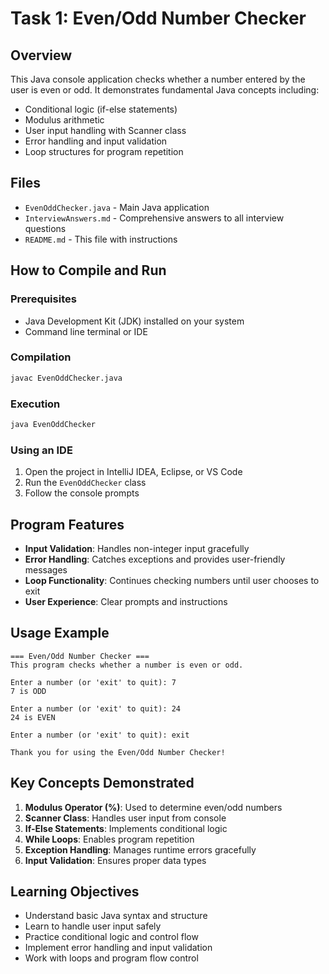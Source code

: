 # Task 1: Even/Odd Number Checker

## Overview
This Java console application checks whether a number entered by the user is even or odd. It demonstrates fundamental Java concepts including:
- Conditional logic (if-else statements)
- Modulus arithmetic
- User input handling with Scanner class
- Error handling and input validation
- Loop structures for program repetition

## Files
- `EvenOddChecker.java` - Main Java application
- `InterviewAnswers.md` - Comprehensive answers to all interview questions
- `README.md` - This file with instructions

## How to Compile and Run

### Prerequisites
- Java Development Kit (JDK) installed on your system
- Command line terminal or IDE

### Compilation
```bash
javac EvenOddChecker.java
```

### Execution
```bash
java EvenOddChecker
```

### Using an IDE
1. Open the project in IntelliJ IDEA, Eclipse, or VS Code
2. Run the `EvenOddChecker` class
3. Follow the console prompts

## Program Features
- **Input Validation**: Handles non-integer input gracefully
- **Error Handling**: Catches exceptions and provides user-friendly messages
- **Loop Functionality**: Continues checking numbers until user chooses to exit
- **User Experience**: Clear prompts and instructions

## Usage Example
```
=== Even/Odd Number Checker ===
This program checks whether a number is even or odd.

Enter a number (or 'exit' to quit): 7
7 is ODD

Enter a number (or 'exit' to quit): 24
24 is EVEN

Enter a number (or 'exit' to quit): exit

Thank you for using the Even/Odd Number Checker!
```

## Key Concepts Demonstrated
1. **Modulus Operator (%)**: Used to determine even/odd numbers
2. **Scanner Class**: Handles user input from console
3. **If-Else Statements**: Implements conditional logic
4. **While Loops**: Enables program repetition
5. **Exception Handling**: Manages runtime errors gracefully
6. **Input Validation**: Ensures proper data types

## Learning Objectives
- Understand basic Java syntax and structure
- Learn to handle user input safely
- Practice conditional logic and control flow
- Implement error handling and input validation
- Work with loops and program flow control
